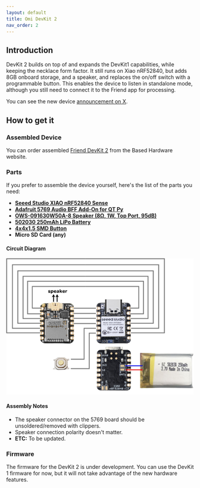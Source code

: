 ```yaml
---
layout: default
title: Omi DevKit 2
nav_order: 2
---
```


## Introduction

DevKit 2 builds on top of and expands the DevKit1 capabilities, while keeping the necklace form factor. It still runs on Xiao nRF52840, but adds 8GB onboard storage, and a speaker, and replaces the on/off switch with a programmable button. This enables the device to listen in standalone mode, although you still need to connect it to the Friend app for processing.

You can see the new device [announcement on X](https://twitter.com/kodjima33/status/1821324066651041837).

## How to get it

### Assembled Device

You can order assembled [Friend DevKit 2](https://omi.me/products/friend-dev-kit-2) from the Based Hardware website.

### Parts

If you prefer to assemble the device yourself, here's the list of the parts you need:

- **[Seeed Studio XIAO nRF52840 Sense](https://www.seeedstudio.com/Seeed-XIAO-nRF52840-Sense-p-5331.html)**
- **[Adafruit 5769 Audio BFF Add-On for QT Py](https://www.adafruit.com/product/5769)**
- **[OWS-091630W50A-8 Speaker (8Ω, 1W, Top Port, 95dB)](https://www.digikey.com/en/products/detail/ole-wolff-electronics-inc/OWS-091630W50A-8/17636881)**
- **[502030 250mAh LiPo Battery](https://www.amazon.com/EEMB-Rechargeable-Connector-Parrott-Polarity/dp/B0B7R8CS2C)**
- **[4x4x1.5 SMD Button](https://www.amazon.com/4x4x1-5mm-Momentary-Tactile-Button-Switch/dp/B00FZLECO4)**
- **Micro SD Card (any)**

#### Circuit Diagram

![Circuit diagram](https://github.com/BasedHardware/Omi/blob/main/Friend/hardware/triangle%20v2%20w%20memory/circuit.png)

#### Assembly Notes

- The speaker connector on the 5769 board should be unsoldered/removed with clippers.
- Speaker connection polarity doesn't matter.
- **ETC:** To be updated.

### Firmware

The firmware for the DevKit 2 is under development. You can use the DevKit 1 firmware for now, but it will not take advantage of the new hardware features.
